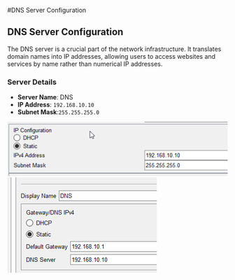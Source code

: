 #DNS Server Configuration

## DNS Server Configuration

The DNS server is a crucial part of the network infrastructure. It translates domain names into IP addresses, allowing users to access websites and services by name rather than numerical IP addresses.

### Server Details

- **Server Name**: DNS
- **IP Address**: `192.168.10.10`
- **Subnet Mask**:`255.255.255.0`
  
![alt text](assets/dnsip.png)
![alt text](assets/dns.png)